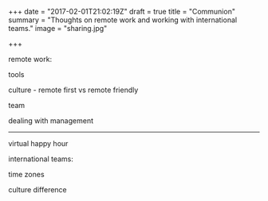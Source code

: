 +++
date = "2017-02-01T21:02:19Z"
draft = true
title = "Communion"
summary = "Thoughts on remote work and working with international teams."
image = "sharing.jpg"

+++

remote work:

tools

culture - remote first vs remote friendly

team

dealing with management


---

virtual happy hour

international teams:

time zones

culture difference
